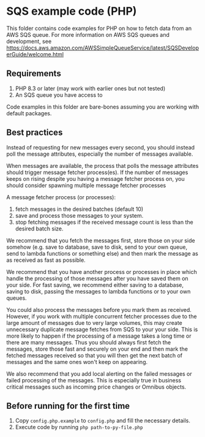 # SQS example code (PHP)

This folder contains code examples for PHP on how to fetch data from an AWS SQS queue. For more information on AWS SQS queues and development, see https://docs.aws.amazon.com/AWSSimpleQueueService/latest/SQSDeveloperGuide/welcome.html

## Requirements
1. PHP 8.3 or later (may work with earlier ones but not tested)
2. An SQS queue you have access to

Code examples in this folder are bare-bones assuming you are working with default packages. 

## Best practices

Instead of requesting for new messages every second, you should instead poll the message attributes, especially the number of messages available.

When messages are available, the process that polls the message attributes should trigger message fetcher process(es). If the number of messages keeps on rising despite you having a message fetcher process on, you should consider spawning multiple message fetcher processes

A message fetcher process (or processes):

1. fetch messages in the desired batches (default 10)
2. save and process those messages to your system.
3. stop fetching messages if the received message count is less than the desired batch size.

We recommend that you fetch the messages first, store those on your side somehow  (e.g. save to database, save to disk, send to your own queue, send to lambda functions or something else) and then mark the message as as received as fast as possible.

We recommend that you have another process or processes in place which handle the processing of those messages after you have saved them on your side. For fast saving, we recommend either saving to a database, saving to disk, passing the messages to lambda functions or to your own queues.

You could also process the messages before you mark them as received. However, if you work with multiple concurrent fetcher processes due to the large amount of messages due to very large volumes, this may create unnecessary duplicate message fetches from SQS to your your side. This is more likely to happen if the processing of a message takes a long time or there are many messages. Thus you should always first fetch the messages, store those fast and securely on your end and then mark the fetched messages received so that you will then get the next batch of messages and the same ones won't keep on appearing. 

We also recommend that you add local alerting on the failed messages or failed processing of the messages. This is especially true in business critical messages such as incoming price changes or Omnibus objects.

## Before running for the first time

1. Copy `config.php.example` to `config.php` and fill the necessary details.
3. Execute code by running `php path-to-py-file.php`